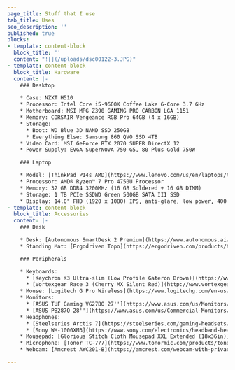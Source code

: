 ```yaml
---
page_title: Stuff that I use
tab_title: Uses
seo_description: ''
published: true
blocks:
- template: content-block
  block_title: ''
  content: "![](/uploads/dsc00122-3.JPG)"
- template: content-block
  block_title: Hardware
  content: |-
    ### Desktop

    * Case: NZXT H510
    * Processor: Intel Core i5-9600K Coffee Lake 6-Core 3.7 GHz
    * Motherboard: MSI MPG Z390 GAMING PRO CARBON LGA 1151
    * Memory: CORSAIR Vengeance RGB Pro 64GB (4 x 16GB)
    * Storage:
      * Boot: WD Blue 3D NAND SSD 250GB
      * Everything Else: Samsung 860 QVO SSD 4TB
    * Video Card: MSI GeForce RTX 2070 SUPER DirectX 12
    * Power Supply: EVGA SuperNOVA 750 G5, 80 Plus Gold 750W

    ### Laptop

    * Model: [ThinkPad P14s AMD](https://www.lenovo.com/us/en/laptops/thinkpad/thinkpad-p/P14s-AMD-G1/p/20Y1CTO1WWENUS0)
    * Processor: AMD® Ryzen™ 7 Pro 4750U Processor
    * Memory: 32 GB DDR4 3200MHz (16 GB Soldered + 16 GB DIMM)
    * Storage: 1 TB PCIe SSDWD Green 500GB SATA III SSD
    * Display: 14.0" FHD (1920 x 1080) IPS, anti-glare, low power, 400 nits
- template: content-block
  block_title: Accessories
  content: |-
    ### Desk

    * Desk: [Autonomous SmartDesk 2 Premium](https://www.autonomous.ai/standing-desks/smartdesk-2-business)
    * Standing Mat: [Ergodriven Topo](https://ergodriven.com/products/topo?variant=27365321411)

    ### Peripherals

    * Keyboards:
      * [Keychron K3 Ultra-slim (Low Profile Gateron Brown)](https://www.keychron.com/products/keychron-k3-wireless-mechanical-keyboard)
      * [Vortexgear Race 3 (Cherry MX Silent Red)](http://www.vortexgear.tw/vortex2_2.asp?kind=47&kind2=225&kind3=&kind4=1044)
    * Mouse: [Logitech G Pro Wireless](https://www.logitechg.com/en-us/products/gaming-mice/pro-wireless-mouse.910-005270.html)
    * Monitors:
      * [ASUS TUF Gaming VG27BQ 27''](https://www.asus.com/us/Monitors/TUF-Gaming-VG27BQ/)
      * [ASUS PB287Q 28''](https://www.asus.com/us/Commercial-Monitors/PB287Q/)
    * Headphones:
      * [Steelseries Arctis 7](https://steelseries.com/gaming-headsets/arctis-7)
      * [Sony WH-1000XM3](https://www.sony.com/electronics/headband-headphones/wh-1000xm3)
    * Mousepad: [Glorious Stitch Cloth Mousepad XXL Extended (18x36in)](https://www.pcgamingrace.com/products/glorious-xxl-extended-18x36-stealth-edition)
    * Microphone: [Tonor TC-777](https://www.tonormic.com/products/tonor-tc-777-usb-microphone "Tonor TC-777")
    * Webcam: [Amcrest AWC201-B](https://amcrest.com/webcam-with-privacy-cover-usb-webcam-live-streaming-built-in-mic-awc201-b.html "Amcrest AWC201-B")

---
```

